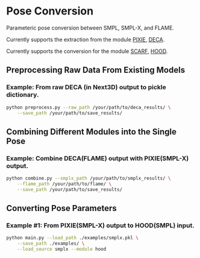 # Pose Conversion

Parameteric pose conversion between SMPL, SMPL-X, and FLAME.

Currently supports the extraction from the module [PIXIE](https://github.com/yfeng95/PIXIE), [DECA](https://github.com/yfeng95/DECA).

Currently supports the conversion for the module [SCARF](https://github.com/yfeng95/SCARF), [HOOD](https://github.com/dolorousrtur/hood).

## Preprocessing Raw Data From Existing Models

### Example: From raw DECA (in Next3D) output to pickle dictionary.
```.bash
python preprocess.py --raw_path /your/path/to/deca_results/ \
	--save_path /your/path/to/save_results/
```

## Combining Different Modules into the Single Pose

### Example: Combine DECA(FLAME) output with PIXIE(SMPL-X) output.
```.bash
python combine.py --smplx_path /your/path/to/smplx_results/ \
	--flame_path /your/path/to/flame/ \
	--save_path /your/path/to/save_results/
```


## Converting Pose Parameters

### Example #1: From PIXIE(SMPL-X) output to HOOD(SMPL) input.
```.bash
python main.py --load_path ./examples/smplx.pkl \
	--save_path ./examples/ \
	--load_source smplx --module hood
```

